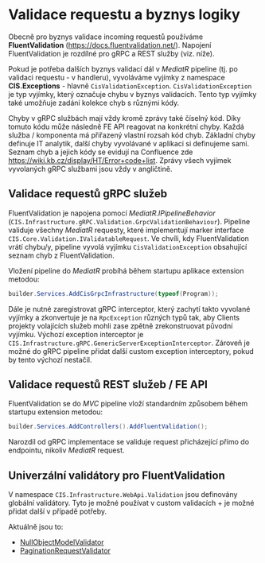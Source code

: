 # Validace requestu a byznys logiky
Obecně pro byznys validace incoming requestů používáme **FluentValidation** (https://docs.fluentvalidation.net/). 
Napojení FluentValidation je rozdílné pro gRPC a REST služby (viz. níže).

Pokud je potřeba dalších byznys validací dál v *MediatR* pipeline (tj. po validaci requestu - v handleru), vyvoláváme vyjímky z namespace **CIS.Exceptions** - hlavně `CisValidationException`.
`CisValidationException` je typ vyjímky, který označuje chybu v byznys validacích. Tento typ vyjímky také umožňuje zadání kolekce chyb s různými kódy.

Chyby v gRPC službách mají vždy kromě zprávy také číselný kód. Díky tomuto kódu může následně FE API reagovat na konkrétní chyby.
Každá služba / komponenta má přiřazený vlastní rozsah kód chyb.
Základní chyby definuje IT analytik, další chyby vyvolávané v aplikaci si definujeme sami. 
Seznam chyb a jejich kódy se evidují na Confluence zde https://wiki.kb.cz/display/HT/Error+code+list.
Zprávy všech vyjímek vyvolaných gRPC službami jsou vždy v angličtině.

## Validace requestů gRPC služeb
FluentValidation je napojena pomocí *MediatR.IPipelineBehavior* (`CIS.Infrastructure.gRPC.Validation.GrpcValidationBehaviour`).
Pipeline validuje všechny *MediatR* requesty, které implementují marker interface `CIS.Core.Validation.IValidatableRequest`.
Ve chvíli, kdy FluentValidation vrátí chybu/y, pipeline vyvolá vyjímku `CisValidationException` obsahující seznam chyb z FluentValidation.

Vložení pipeline do *MediatR* probíhá během startupu aplikace extension metodou:

```csharp
builder.Services.AddCisGrpcInfrastructure(typeof(Program));
```

Dále je nutné zaregistrovat gRPC interceptor, který zachytí takto vyvolané vyjímky a zkonvertuje je na `RpcException` různých typů tak, aby Clients projekty volajících služeb mohli zase zpětně zrekonstruovat původní vyjímku.
Výchozí exception interceptor je `CIS.Infrastructure.gRPC.GenericServerExceptionInterceptor`.
Zároveň je možné do gRPC pipeline přidat další custom exception interceptory, pokud by tento výchozí nestačil.

## Validace requestů REST služeb / FE API
FluentValidation se do *MVC* pipeline vloží standardním způsobem během startupu extension metodou:

```csharp
builder.Services.AddControllers().AddFluentValidation();
```

Narozdíl od gRPC implementace se validuje request přicházející přímo do endpointu, nikoliv *MediatR* request.

## Univerzální validátory pro FluentValidation
V namespace `CIS.Infrastructure.WebApi.Validation` jsou definovány globální validátory. 
Tyto je možné používat v custom validacích + je možné přidat další v případě potřeby.

Aktuálně jsou to:
- [NullObjectModelValidator](../../CIS/WebApi/Validation/NullObjectModelValidator.cs)
- [PaginationRequestValidator](../../CIS/WebApi/Validation/PaginationRequestValidator.cs)
